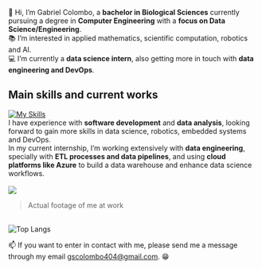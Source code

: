 👋 Hi, I’m Gabriel Colombo, a **bachelor in Biological Sciences** currently pursuing a degree in **Computer Engineering** with a **focus on Data Science/Engineering**. \
:books: I’m interested in applied mathematics, scientific computation, robotics and AI. \
:computer: I’m currently a **data science intern**, also getting more in touch with **data engineering and DevOps**. <br>

## Main skills and current works
[![My Skills](https://skillicons.dev/icons?i=python,c,cpp,ts,html,css,php,docker,bash)](https://skillicons.dev) <br>
I have experience with **software development** and **data analysis**, looking forward to gain more skills in data science, robotics, embedded systems and DevOps. <br> In my current internship, I’m working extensively with **data engineering**, specially with **ETL processes and data pipelines**, and using **cloud platforms like Azure** to build a data warehouse and enhance data science workflows.
<br><br>
<img src="https://i.giphy.com/media/v1.Y2lkPTc5MGI3NjExbXdqZ2JwZWprdThjOG9ja2RxcWxlc3BxaWMyMW42Zno4dDhjM3ZzeSZlcD12MV9pbnRlcm5hbF9naWZfYnlfaWQmY3Q9Zw/aNqEFrYVnsS52/giphy.gif" />
> Actual footage of me at work <br>

<br> ![Top Langs](https://github-readme-stats.vercel.app/api/top-langs/?username=gscolombo&layout=compact&exclude_repo=teste,lista1-em-grupo-trainee,struct_lista1&hide=scss,html,css,jupyter%20notebook,vue,handlebars,hack,makefile,cmake,dockerfile)

📫 If you want to enter in contact with me, please send me a message through my email gscolombo404@gmail.com. :grin:

<!---
gscolombo/gscolombo is a ✨ special ✨ repository because its `README.md` (this file) appears on your GitHub profile.
You can click the Preview link to take a look at your changes.
--->

